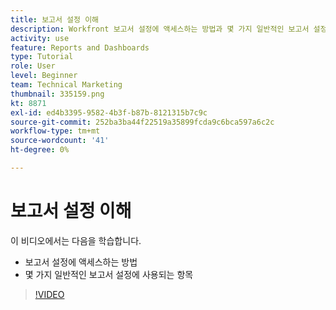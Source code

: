 ```yaml
---
title: 보고서 설정 이해
description: Workfront 보고서 설정에 액세스하는 방법과 몇 가지 일반적인 보고서 설정에 대해 알아봅니다.
activity: use
feature: Reports and Dashboards
type: Tutorial
role: User
level: Beginner
team: Technical Marketing
thumbnail: 335159.png
kt: 8871
exl-id: ed4b3395-9582-4b3f-b87b-8121315b7c9c
source-git-commit: 252ba3ba44f22519a35899fcda9c6bca597a6c2c
workflow-type: tm+mt
source-wordcount: '41'
ht-degree: 0%

---
```


# 보고서 설정 이해

이 비디오에서는 다음을 학습합니다.

* 보고서 설정에 액세스하는 방법
* 몇 가지 일반적인 보고서 설정에 사용되는 항목

>[!VIDEO](https://video.tv.adobe.com/v/335159/?quality=12)
